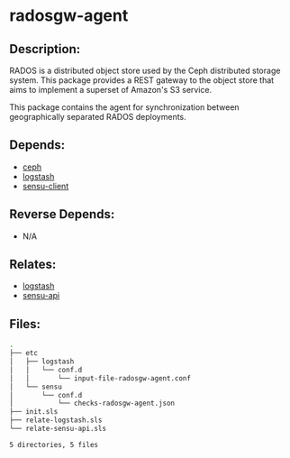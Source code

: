 # radosgw-agent

## Description:

RADOS is a distributed object store used by the Ceph distributed storage system.  This package provides a REST gateway to the object store that aims to implement a superset of Amazon's S3 service.

This package contains the agent for synchronization between geographically separated RADOS deployments.

## Depends:

  -  [ceph](/salt/ceph)
  -  [logstash](/salt/logstash)
  -  [sensu-client](/salt/sensu-client)

## Reverse Depends:

  -  N/A

## Relates:

  -  [logstash](/salt/logstash)
  -  [sensu-api](/salt/sensu-api)

## Files:

```bash
.
├── etc
│   ├── logstash
│   │   └── conf.d
│   │       └── input-file-radosgw-agent.conf
│   └── sensu
│       └── conf.d
│           └── checks-radosgw-agent.json
├── init.sls
├── relate-logstash.sls
└── relate-sensu-api.sls

5 directories, 5 files
```
